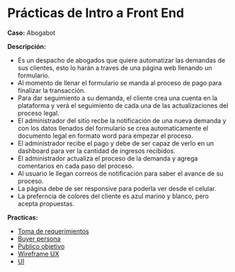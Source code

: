 # Prácticas de Intro a Front End

**Caso:** Abogabot

**Descripción:**
- Es un despacho de abogados que quiere automatizar las demandas de sus clientes, esto lo harán a traves de una página web llenando un formulario.
-  Al momento de llenar el formulario se manda al proceso de pago para finalizar la transacción.
-  Para dar seguimiento a su demanda, el cliente crea una cuenta en la plataforma y verá el seguimiento de cada una de las actualizaciones del proceso legal.
-  El administrador del sitio recbe la notificación de una nueva demanda y con los datos llenados del formulario se crea automaticamente el documento legal en formato word para empezar el proceso.
- El administrador recibe el pago y debe de ser capaz de verlo en un dashboard para ver la cantidad de ingresos recibidos.
- El administrador actualiza el proceso de la demanda y agrega comentarios en cada paso del proceso.
-  Al usuario le llegan correos de notificación para saber el avance de su proceso.
-  La página debe de ser responsive para poderla ver desde el celular.
- La preferncia de colores del cliente es azul marino y blanco, pero acepta propuestas.


**Practicas:**
- [Toma de requerimientos](./1-Requerimientos.pdf) 
- [Buyer persona](./2-Buyer_persona.pdf)
- [Publico objetivo](./3-Publico_objetivo.pdf)
- [Wireframe UX](./4-WireframeUX.md)
- [UI](./5-UI.md)
